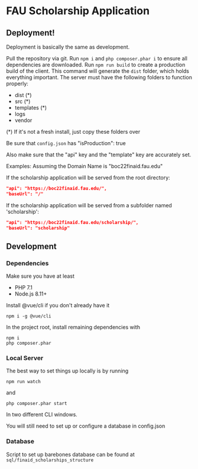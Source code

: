 # FAU Scholarship Application

## Deployment!
Deployment is basically the same as development. 

Pull the repository via git. Run `npm i` and `php composer.phar i` to ensure all dependencies are downloaded. Run `npm run build` to create a production build of the client. This command will generate the `dist` folder, which holds everything important. The server must have the following folders to function properly: 

- dist (*)
- src (*)
- templates (*)
- logs
- vendor

(*) If it's not a fresh install, just copy these folders over

Be sure that `config.json` has "isProduction": true

Also make sure that the "api" key and the "template" key are accurately set. 

Examples:
Assuming the Domain Name is "boc22finaid.fau.edu"

If the scholarship application will be served from the root directory: 
```json
"api": "https://boc22finaid.fau.edu/",
"baseUrl": "/"
```

If the scholarship application will be served from a subfolder named 'scholarship': 
```json
"api": "https://boc22finaid.fau.edu/scholarship/",
"baseUrl": "scholarship"
```

## Development

### Dependencies
Make sure you have at least
 - PHP 7.1
 - Node.js 8.11+

Install @vue/cli if you don't already have it 

`npm i -g @vue/cli`

In the project root, install remaining dependencies with

```
npm i
php composer.phar
```

### Local Server
The best way to set things up locally is by running

`npm run watch`

and

`php composer.phar start`

In two different CLI windows. 

You will still need to set up or configure a database in config.json

### Database
Script to set up barebones database can be found at `sql/finaid_scholarships_structure`
